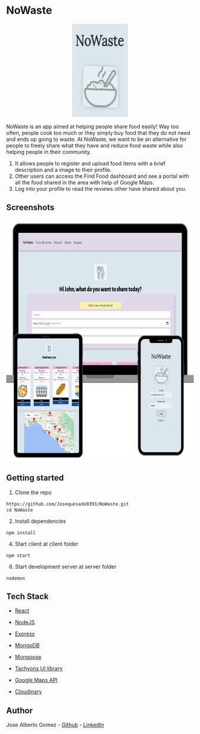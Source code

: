 # NoWaste

<p align="center">
  <img src="Images/noWasteLogo.png" width="150" height="250"/>
</p>



NoWaste is an app aimed at helping people share food easily! Way too often, people cook too much or they simply buy food that they do not need and ends up going to waste. At NoWaste, we want to be an alternative for people to freely share what they have and reduce food waste while also helping people in their community.


1. It allows people to register and upload food items with a brief description and a image to their profile.
2. Other users can access the Find Food dashboard and see a portal with all the food shared in the area with help of Google Maps.
3. Log into your profile to read the reviews other have shared about you.

## Screenshots

<p align="center">
<img src="Images/noWaste.png" width="650" height="650"/>


</p>


## Getting started

1. Clone the repo
```
https://github.com/Josequesada9393/NoWaste.git
cd NoWaste
```

2. Install dependencies
```
npm install
```
4. Start client at client folder

```
npm start

```
6. Start development server at server folder
```
nodemon

```
## Tech Stack
* [React](https://reactjs.org/)
* [NodeJS](https://nodejs.org/en/)
* [Express](https://expressjs.com/)
* [MongoDB](https://www.mongodb.com/)
* [Mongoose](https://mongoosejs.com/docs/)

* [Tachyons UI library](https://tachyons.io/)
* [Google Maps API](https://developers.google.com/maps?hl=en-419)
* [Cloudinary](https://cloudinary.com/users/register_free#gsc.tab=0)


## Author
Jose Alberto Gomez - [Github](https://github.com/Josequesada9393) - [LinkedIn](https://www.linkedin.com/in/jose-alberto-gomez/)
